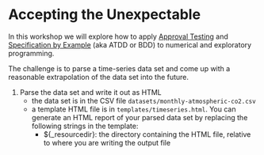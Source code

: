 Accepting the Unexpectable
==========================

In this workshop we will explore how to apply [Approval Testing] and [Specification by Example] (aka ATDD or BDD) to numerical and exploratory programming. 

The challenge is to parse a time-series data set and come up with a reasonable extrapolation of the data set into the future.

1. Parse the data set and write it out as HTML
    * the data set is in the CSV file `datasets/monthly-atmospheric-co2.csv`
    * a template HTML file is in `templates/timeseries.html`.  You can generate an HTML report of your parsed data set by replacing the following strings in the template:
        * ${_resourcedir}: the directory containing the HTML file, relative to where you are writing the output file 
        
 





[Specification by Example]: http://en.wikipedia.org/wiki/Specification_by_example
[Approval Testing]: http://approvaltests.com
